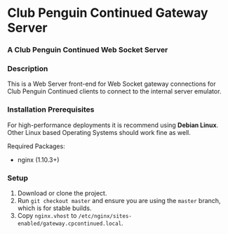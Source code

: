 # Club Penguin Continued Gateway Server
### A Club Penguin Continued Web Socket Server

### Description
This is a Web Server front-end for Web Socket gateway connections for Club Penguin Continued clients to connect to the internal server emulator.

### Installation Prerequisites
For high-performance deployments it is recommend using **Debian Linux**. Other Linux based Operating Systems should work fine as well.

Required Packages:
- nginx (1.10.3+)

### Setup
1. Download or clone the project.
2. Run `git checkout master` and ensure you are using the `master` branch, which is for stable builds.
3. Copy `nginx.vhost` to `/etc/nginx/sites-enabled/gateway.cpcontinued.local`.

